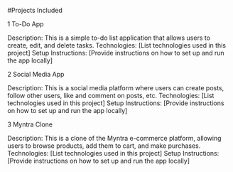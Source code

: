 

#Projects Included

1 To-Do App

Description: This is a simple to-do list application that allows users to create, edit, and delete tasks.
Technologies: [List technologies used in this project]
Setup Instructions: [Provide instructions on how to set up and run the app locally]

2 Social Media App

Description: This is a social media platform where users can create posts, follow other users, like and comment on posts, etc.
Technologies: [List technologies used in this project]
Setup Instructions: [Provide instructions on how to set up and run the app locally]

3 Myntra Clone

Description: This is a clone of the Myntra e-commerce platform, allowing users to browse products, add them to cart, and make purchases.
Technologies: [List technologies used in this project]
Setup Instructions: [Provide instructions on how to set up and run the app locally]
